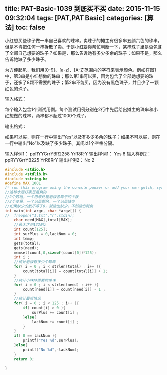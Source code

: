 title: PAT-Basic-1039 到底买不买
date: 2015-11-15 09:32:04
tags: [PAT,PAT Basic]
categories: [算法]
toc: false
---
小红想买些珠子做一串自己喜欢的珠串。卖珠子的摊主有很多串五颜六色的珠串，但是不肯把任何一串拆散了卖。于是小红要你帮忙判断一下，某串珠子里是否包含了全部自己想要的珠子？如果是，那么告诉她有多少多余的珠子；如果不是，那么告诉她缺了多少珠子。

为方便起见，我们用[0-9]、[a-z]、[A-Z]范围内的字符来表示颜色。例如在图1中，第3串是小红想做的珠串；那么第1串可以<!--more-->买，因为包含了全部她想要的珠子，还多了8颗不需要的珠子；第2串不能买，因为没有黑色珠子，并且少了一颗红色的珠子。

输入格式：

每个输入包含1个测试用例。每个测试用例分别在2行中先后给出摊主的珠串和小红想做的珠串，两串都不超过1000个珠子。

输出格式：

如果可以买，则在一行中输出“Yes”以及有多少多余的珠子；如果不可以买，则在一行中输出“No”以及缺了多少珠子。其间以1个空格分隔。

输入样例1：
ppRYYGrrYBR2258
YrR8RrY
输出样例1：
Yes 8
输入样例2：
ppRYYGrrYB225
YrR8RrY
输出样例2：
No 2
```c
#include <stdio.h>
#include <stdlib.h>
#include <string.h>
#define MAX 1001 
/* run this program using the console pauser or add your own getch, system("pause") or input loop */
//这种水题打表是最爽的
//2个数组，一个用来处理老板各珠子的个数
//2个变量，一个记录剩余，一个记录缺少
//如果缺少的数不等于0，就输出缺少，不然输出剩余 
int main(int argc, char *argv[]) {
//  freopen("1.txt","r",stdin);
    char need[MAX],total[MAX];
    //最大才到122的z 
    int count[125];
    int surPlus = 0,lackNum = 0;
    int temp;
    gets(total);
    gets(need);
    memset(count,0,sizeof(count[0])*125);
    int i ;
    //统计老板有多少个珠珠 
    for( i = 0 ; i < strlen(total) ; i++ ){
        count[total[i]] = count[total[i]] + 1; 
    }
    //统计小妹妹需要的珠珠 
    for( i = 0 ; i < strlen(need) ; i++ ){
        count[need[i]] = count[need[i]] - 1 ;
    } 
    //统计最后情况 
    for( i = 0 ; i < 125 ; i++ ){
        if( count[i] > 0 ){
            surPlus += count[i] ;
        }else{
            lackNum += count[i] ;
        }
    }
    if( 0 == lackNum ){
        printf("Yes %d",surPlus);
    }else{
        printf("No %d",-lackNum);
    }
    return 0;
    
}
```
